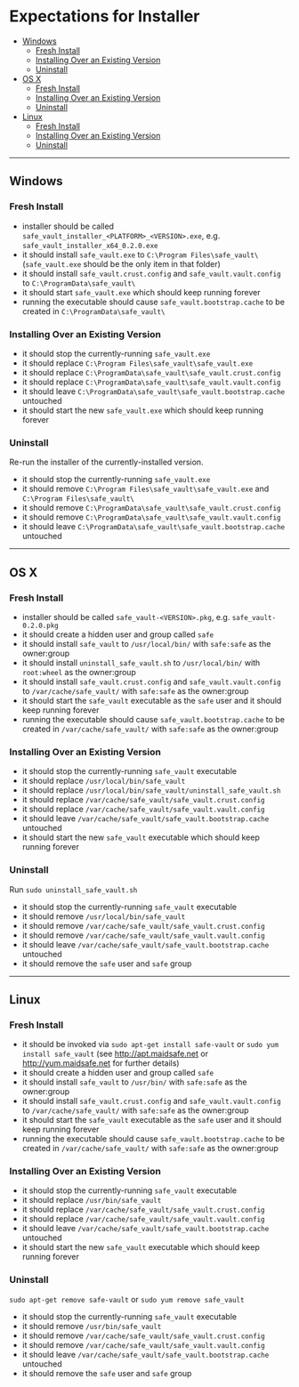 # Expectations for Installer

- [Windows](#windows)
  - [Fresh Install](#fresh-install)
  - [Installing Over an Existing Version](#installing-over-an-existing-version)
  - [Uninstall](#uninstall)
- [OS X](#os-x)
  - [Fresh Install](#fresh-install-1)
  - [Installing Over an Existing Version](#installing-over-an-existing-version-1)
  - [Uninstall](#uninstall-1)
- [Linux](#linux)
  - [Fresh Install](#fresh-install-2)
  - [Installing Over an Existing Version](#installing-over-an-existing-version-2)
  - [Uninstall](#uninstall-2)

----------------------------------------------------------------------------------------------------

## Windows

### Fresh Install

- installer should be called `safe_vault_installer_<PLATFORM>_<VERSION>.exe`, e.g. `safe_vault_installer_x64_0.2.0.exe`
- it should install `safe_vault.exe` to `C:\Program Files\safe_vault\` (`safe_vault.exe` should be the only item in that folder)
- it should install `safe_vault.crust.config` and `safe_vault.vault.config` to `C:\ProgramData\safe_vault\`
- it should start `safe_vault.exe` which should keep running forever
- running the executable should cause `safe_vault.bootstrap.cache` to be created in `C:\ProgramData\safe_vault\`

### Installing Over an Existing Version

- it should stop the currently-running `safe_vault.exe`
- it should replace `C:\Program Files\safe_vault\safe_vault.exe`
- it should replace `C:\ProgramData\safe_vault\safe_vault.crust.config`
- it should replace `C:\ProgramData\safe_vault\safe_vault.vault.config`
- it should leave `C:\ProgramData\safe_vault\safe_vault.bootstrap.cache` untouched
- it should start the new `safe_vault.exe` which should keep running forever

### Uninstall

Re-run the installer of the currently-installed version.

- it should stop the currently-running `safe_vault.exe`
- it should remove `C:\Program Files\safe_vault\safe_vault.exe` and `C:\Program Files\safe_vault\`
- it should remove `C:\ProgramData\safe_vault\safe_vault.crust.config`
- it should remove `C:\ProgramData\safe_vault\safe_vault.vault.config`
- it should leave `C:\ProgramData\safe_vault\safe_vault.bootstrap.cache` untouched

----------------------------------------------------------------------------------------------------

## OS X

### Fresh Install

- installer should be called `safe_vault-<VERSION>.pkg`, e.g. `safe_vault-0.2.0.pkg`
- it should create a hidden user and group called `safe`
- it should install `safe_vault` to `/usr/local/bin/` with `safe:safe` as the owner:group
- it should install `uninstall_safe_vault.sh` to `/usr/local/bin/` with `root:wheel` as the owner:group
- it should install `safe_vault.crust.config` and `safe_vault.vault.config` to `/var/cache/safe_vault/` with `safe:safe` as the owner:group
- it should start the `safe_vault` executable as the `safe` user and it should keep running forever
- running the executable should cause `safe_vault.bootstrap.cache` to be created in `/var/cache/safe_vault/` with `safe:safe` as the owner:group

### Installing Over an Existing Version

- it should stop the currently-running `safe_vault` executable
- it should replace `/usr/local/bin/safe_vault`
- it should replace `/usr/local/bin/safe_vault/uninstall_safe_vault.sh`
- it should replace `/var/cache/safe_vault/safe_vault.crust.config`
- it should replace `/var/cache/safe_vault/safe_vault.vault.config`
- it should leave `/var/cache/safe_vault/safe_vault.bootstrap.cache` untouched
- it should start the new `safe_vault` executable which should keep running forever

### Uninstall

Run `sudo uninstall_safe_vault.sh`

- it should stop the currently-running `safe_vault` executable
- it should remove `/usr/local/bin/safe_vault`
- it should remove `/var/cache/safe_vault/safe_vault.crust.config`
- it should remove `/var/cache/safe_vault/safe_vault.vault.config`
- it should leave `/var/cache/safe_vault/safe_vault.bootstrap.cache` untouched
- it should remove the `safe` user and `safe` group

----------------------------------------------------------------------------------------------------

## Linux

### Fresh Install

- it should be invoked via `sudo apt-get install safe-vault` or `sudo yum install safe_vault` (see http://apt.maidsafe.net or http://yum.maidsafe.net for further details)
- it should create a hidden user and group called `safe`
- it should install `safe_vault` to `/usr/bin/` with `safe:safe` as the owner:group
- it should install `safe_vault.crust.config` and `safe_vault.vault.config` to `/var/cache/safe_vault/` with `safe:safe` as the owner:group
- it should start the `safe_vault` executable as the `safe` user and it should keep running forever
- running the executable should cause `safe_vault.bootstrap.cache` to be created in `/var/cache/safe_vault/` with `safe:safe` as the owner:group

### Installing Over an Existing Version

- it should stop the currently-running `safe_vault` executable
- it should replace `/usr/bin/safe_vault`
- it should replace `/var/cache/safe_vault/safe_vault.crust.config`
- it should replace `/var/cache/safe_vault/safe_vault.vault.config`
- it should leave `/var/cache/safe_vault/safe_vault.bootstrap.cache` untouched
- it should start the new `safe_vault` executable which should keep running forever

### Uninstall

`sudo apt-get remove safe-vault` or `sudo yum remove safe_vault`

- it should stop the currently-running `safe_vault` executable
- it should remove `/usr/bin/safe_vault`
- it should remove `/var/cache/safe_vault/safe_vault.crust.config`
- it should remove `/var/cache/safe_vault/safe_vault.vault.config`
- it should leave `/var/cache/safe_vault/safe_vault.bootstrap.cache` untouched
- it should remove the `safe` user and `safe` group
